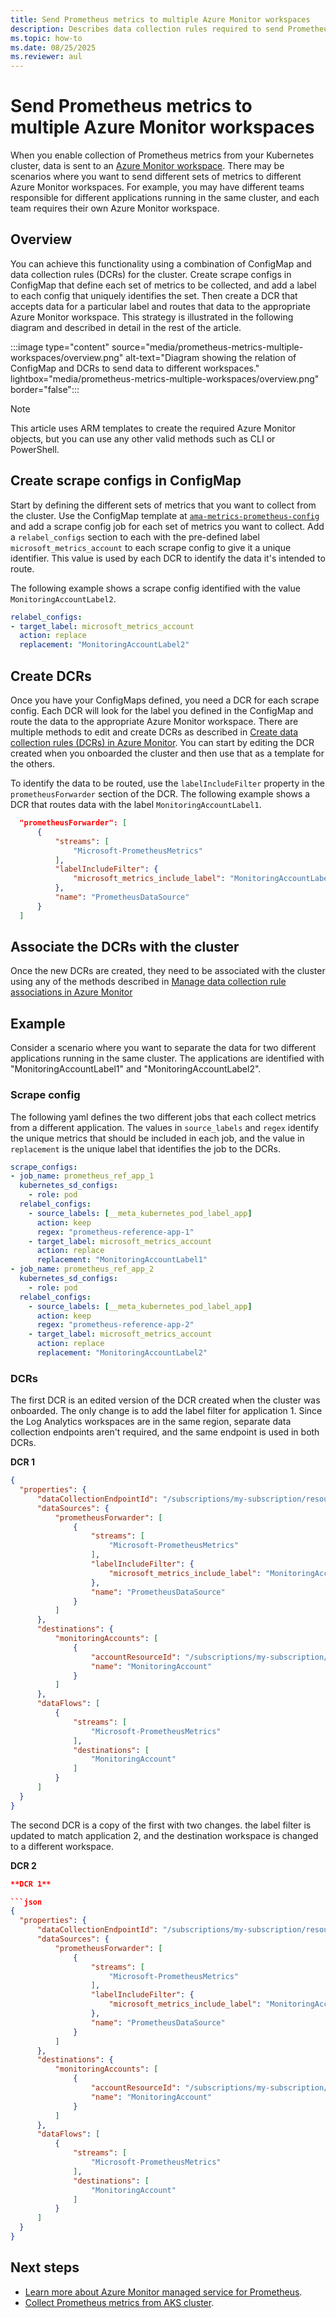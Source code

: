```yaml
---
title: Send Prometheus metrics to multiple Azure Monitor workspaces
description: Describes data collection rules required to send Prometheus metrics from a cluster in Azure Monitor to multiple Azure Monitor workspaces.
ms.topic: how-to
ms.date: 08/25/2025
ms.reviewer: aul
---
```


# Send Prometheus metrics to multiple Azure Monitor workspaces

When you enable collection of Prometheus metrics from your Kubernetes cluster, data is sent to an [Azure Monitor workspace](../essentials/azure-monitor-workspace-overview.md). There may be scenarios where you want to send different sets of metrics to different Azure Monitor workspaces. For example, you may have different teams responsible for different applications running in the same cluster, and each team requires their own Azure Monitor workspace. 

## Overview
You can achieve this functionality using a combination of ConfigMap and data collection rules (DCRs) for the cluster. Create scrape configs in ConfigMap that define each set of metrics to be collected, and add a label to each config that uniquely identifies the set. Then create a DCR that accepts data for a particular label and routes that data to the appropriate Azure Monitor workspace. This strategy is illustrated in the following diagram and described in detail in the rest of the article.

:::image type="content" source="media/prometheus-metrics-multiple-workspaces/overview.png" alt-text="Diagram showing the relation of ConfigMap and DCRs to send data to different workspaces." lightbox="media/prometheus-metrics-multiple-workspaces/overview.png"  border="false":::

> [!NOTE]
> This article uses ARM templates to create the required Azure Monitor objects, but you can use any other valid methods such as CLI or PowerShell.

## Create scrape configs in ConfigMap

Start by defining the different sets of metrics that you want to collect from the cluster. Use the ConfigMap template at [`ama-metrics-prometheus-config`](https://aka.ms/azureprometheus-addon-rs-configmap) and add a scrape config job for each set of metrics you want to collect. Add a `relabel_configs` section to each with the pre-defined label `microsoft_metrics_account` to each scrape config to give it a unique identifier. This value is used by each DCR to identify the data it's intended to route.

 The following example shows a scrape config identified with the value `MonitoringAccountLabel2`.

```yaml
relabel_configs:
- target_label: microsoft_metrics_account
  action: replace
  replacement: "MonitoringAccountLabel2"
```



## Create DCRs

Once you have your ConfigMaps defined, you need a DCR for each scrape config. Each DCR will look for the label you defined in the ConfigMap and route the data to the appropriate Azure Monitor workspace. There are multiple methods to edit and create DCRs as described in [Create data collection rules (DCRs) in Azure Monitor](../data-collection-rule-create-edit.md). You can start by editing the DCR created when you onboarded the cluster and then use that as a template for the others.

To identify the data to be routed, use the `labelIncludeFilter` property in the `prometheusForwarder` section of the DCR. The following example shows a DCR that routes data with the label `MonitoringAccountLabel1`.

```json
  "prometheusForwarder": [
      {
          "streams": [
              "Microsoft-PrometheusMetrics"
          ],
          "labelIncludeFilter": {
              "microsoft_metrics_include_label": "MonitoringAccountLabel1"
          },
          "name": "PrometheusDataSource"
      }
  ]
```

## Associate the DCRs with the cluster
Once the new DCRs are created, they need to be associated with the cluster using any of the methods described in [Manage data collection rule associations in Azure Monitor](../data-collection/data-collection-rule-associations.md)





## Example

Consider a scenario where you want to separate the data for two different applications running in the same cluster. The applications are identified with "MonitoringAccountLabel1" and "MonitoringAccountLabel2".

### Scrape config
The following yaml defines the two different jobs that each collect metrics from a different application.
The values in `source_labels` and `regex` identify the unique metrics that should be included in each job, and the value in `replacement` is the unique label that identifies the job to the DCRs.

```yaml
scrape_configs:
- job_name: prometheus_ref_app_1
  kubernetes_sd_configs:
    - role: pod
  relabel_configs:
    - source_labels: [__meta_kubernetes_pod_label_app]
      action: keep
      regex: "prometheus-reference-app-1"
    - target_label: microsoft_metrics_account
      action: replace
      replacement: "MonitoringAccountLabel1"
- job_name: prometheus_ref_app_2
  kubernetes_sd_configs:
    - role: pod
  relabel_configs:
    - source_labels: [__meta_kubernetes_pod_label_app]
      action: keep
      regex: "prometheus-reference-app-2"
    - target_label: microsoft_metrics_account
      action: replace
      replacement: "MonitoringAccountLabel2"
```


### DCRs
The first DCR is an edited version of the DCR created when the cluster was onboarded. The only change is to add the label filter for application 1. Since the Log Analytics workspaces are in the same region, separate data collection endpoints aren't required, and the same endpoint is used in both DCRs.


**DCR 1**

```json
{
  "properties": {
      "dataCollectionEndpointId": "/subscriptions/my-subscription/resourceGroups/my-resource-group/providers/Microsoft.Insights/dataCollectionEndpoints/my-endpoint",
      "dataSources": {
          "prometheusForwarder": [
              {
                  "streams": [
                      "Microsoft-PrometheusMetrics"
                  ],
                  "labelIncludeFilter": {
                      "microsoft_metrics_include_label": "MonitoringAccountLabel1"
                  },
                  "name": "PrometheusDataSource"
              }
          ]
      },
      "destinations": {
          "monitoringAccounts": [
              {
                  "accountResourceId": "/subscriptions/my-subscription/resourceGroups/my-resource-group/providers/Microsoft.Insights/dataCollectionEndpoints/my-workspace-01",
                  "name": "MonitoringAccount"
              }
          ]
      },
      "dataFlows": [
          {
              "streams": [
                  "Microsoft-PrometheusMetrics"
              ],
              "destinations": [
                  "MonitoringAccount"
              ]
          }
      ]
  }
}

```
The second DCR is a copy of the first with two changes. the label filter is updated to match application 2, and the destination workspace is changed to a different workspace.

**DCR 2**

```json
**DCR 1**

```json
{
  "properties": {
      "dataCollectionEndpointId": "/subscriptions/my-subscription/resourceGroups/my-resource-group/providers/Microsoft.Insights/dataCollectionEndpoints/my-endpoint",
      "dataSources": {
          "prometheusForwarder": [
              {
                  "streams": [
                      "Microsoft-PrometheusMetrics"
                  ],
                  "labelIncludeFilter": {
                      "microsoft_metrics_include_label": "MonitoringAccountLabel2"
                  },
                  "name": "PrometheusDataSource"
              }
          ]
      },
      "destinations": {
          "monitoringAccounts": [
              {
                  "accountResourceId": "/subscriptions/my-subscription/resourceGroups/my-resource-group/providers/Microsoft.Insights/dataCollectionEndpoints/my-workspace-02",
                  "name": "MonitoringAccount"
              }
          ]
      },
      "dataFlows": [
          {
              "streams": [
                  "Microsoft-PrometheusMetrics"
              ],
              "destinations": [
                  "MonitoringAccount"
              ]
          }
      ]
  }
}
```




## Next steps

- [Learn more about Azure Monitor managed service for Prometheus](../essentials/prometheus-metrics-overview.md).
- [Collect Prometheus metrics from AKS cluster](kubernetes-monitoring-enable.md).
